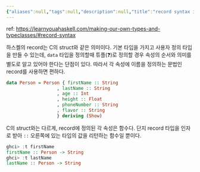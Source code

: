 ```yaml
---
{"aliases":null,"tags":null,"description":null,"title":"record syntax in {haskell}","created":"2024-10-24T12:22:16","updated":"2024-10-24T12:35:26","dg-publish":true,"permalink":"/docs/record syntax in {haskell}/","dgPassFrontmatter":true}
---
```


ref: <https://learnyouahaskell.com/making-our-own-types-and-typeclasses/#record-syntax>

하스켈의 record는 C의 struct와 같은 의미이다. 기본 타입을 가지고 사용자 정의 타입을 만들 수 있는데, `data` 타입을 정의할때 튜플(❓)로 정의할 경우 속성의 순서와 의미를 별도로 알고 있어야 한다는 단점이 있다. 따라서  각 속성에 이름을 정의하는 문법인 record를 사용하면 편하다.

```haskell
data Person = Person { firstName :: String
                   , lastName :: String
                   , age :: Int
                   , height :: Float
                   , phoneNumber :: String
                   , flavor :: String
                   } deriving (Show)
```

C의 struct와는 다르게, record에 정의된 각 속성은 함수다. 단지 record 타입을 인자로 받아 `::` 오른쪽에 있는 타입의 값을 리턴하는 함수일 뿐이다.

```haskell
ghci> :t firstName
firstName :: Person -> String
ghci> :t lastName
lastName :: Person -> String
```
